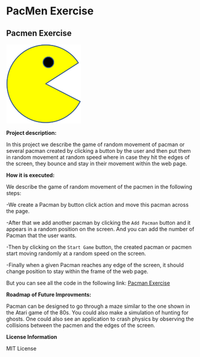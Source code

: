 # PacMen Exercise
## Pacmen Exercise
<img src = "/images/PacMan1.png" width = "200" />

**Project description:**

In this project we describe the game of random movement of pacman or several pacman created by clicking a button by the user and then put them in random movement at random speed where in case they hit the edges of the screen, they bounce and stay in their movement within the web page. 

**How it is executed:**

We describe the game of random movement of the pacmen in the following steps:

 -We create a Pacman by button click action and move this pacman across the page. 

-After that we add another pacman by clicking the `Add Pacman` button and it appears in a random position on the screen. And you can add the number of Pacman that the user wants. 

-Then by clicking on the `Start Game` button, the created pacman or pacmen start moving randomly at a random speed on the screen. 

-Finally when a given Pacman reaches any edge of the screen, it should change position to stay within the frame of the web page.

But you can see all the code in the following link: <a href="https://htmlpreview.github.io/?https://github.com/pjvalverde/PacMen-Exercise/blob/main/index.html">Pacman Exercise</a>



**Roadmap of Future Improvments:**

Pacman can be designed to go through a maze similar to the one shown in the Atari game of the 80s. You could also make a simulation of hunting for ghosts. One could also see an application to crash physics by observing the collisions between the pacmen and the edges of the screen.

**License Information** 

MIT License
